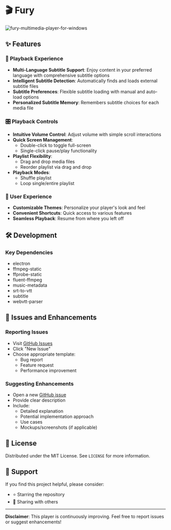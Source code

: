 # 🎬 Fury

![fury-multimedia-player-for-windows](https://github.com/user-attachments/assets/f1af72ac-56ea-43e3-a955-0fdbf9049fb9)


## ✨ Features

### 🌟 Playback Experience
- **Multi-Language Subtitle Support**: Enjoy content in your preferred language with comprehensive subtitle options
- **Intelligent Subtitle Detection**: Automatically finds and loads external subtitle files
- **Subtitle Preferences**: Flexible subtitle loading with manual and auto-load options
- **Personalized Subtitle Memory**: Remembers subtitle choices for each media file

### 🎛️ Playback Controls
- **Intuitive Volume Control**: Adjust volume with simple scroll interactions
- **Quick Screen Management**: 
  - Double-click to toggle full-screen
  - Single-click pause/play functionality
- **Playlist Flexibility**:
  - Drag and drop media files
  - Reorder playlist via drag and drop
- **Playback Modes**: 
  - Shuffle playlist
  - Loop single/entire playlist

### 🎨 User Experience
- **Customizable Themes**: Personalize your player's look and feel
- **Convenient Shortcuts**: Quick access to various features
- **Seamless Playback**: Resume from where you left off


## 🛠️ Development

### Key Dependencies
- electron
- ffmpeg-static
- ffprobe-static
- fluent-ffmpeg
- music-metadata
- srt-to-vtt
- subtitle
- webvtt-parser

## 🐛 Issues and Enhancements

### Reporting Issues
- Visit [GitHub Issues](https://github.com/naveen-devang/Fury/issues)
- Click "New Issue"
- Choose appropriate template:
  - Bug report
  - Feature request
  - Performance improvement

### Suggesting Enhancements
- Open a new [GitHub issue](https://github.com/naveen-devang/Fury/issues)
- Provide clear description
- Include:
  - Detailed explanation
  - Potential implementation approach
  - Use cases
  - Mockups/screenshots (if applicable)

## 📝 License

Distributed under the MIT License. See `LICENSE` for more information.

## 🌟 Support

If you find this project helpful, please consider:
- ⭐ Starring the repository
- 📣 Sharing with others

---

**Disclaimer**: This player is continuously improving. Feel free to report issues or suggest enhancements!
